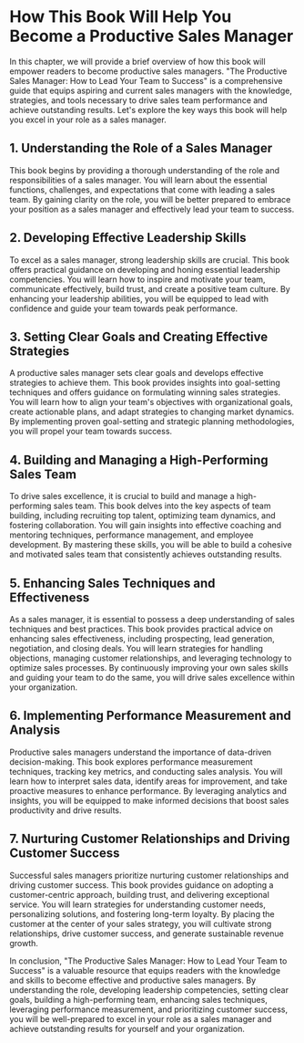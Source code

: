 How This Book Will Help You Become a Productive Sales Manager
========================================================================

In this chapter, we will provide a brief overview of how this book will empower readers to become productive sales managers. "The Productive Sales Manager: How to Lead Your Team to Success" is a comprehensive guide that equips aspiring and current sales managers with the knowledge, strategies, and tools necessary to drive sales team performance and achieve outstanding results. Let's explore the key ways this book will help you excel in your role as a sales manager.

1\. Understanding the Role of a Sales Manager
--------------------------------------------

This book begins by providing a thorough understanding of the role and responsibilities of a sales manager. You will learn about the essential functions, challenges, and expectations that come with leading a sales team. By gaining clarity on the role, you will be better prepared to embrace your position as a sales manager and effectively lead your team to success.

2\. Developing Effective Leadership Skills
-----------------------------------------

To excel as a sales manager, strong leadership skills are crucial. This book offers practical guidance on developing and honing essential leadership competencies. You will learn how to inspire and motivate your team, communicate effectively, build trust, and create a positive team culture. By enhancing your leadership abilities, you will be equipped to lead with confidence and guide your team towards peak performance.

3\. Setting Clear Goals and Creating Effective Strategies
--------------------------------------------------------

A productive sales manager sets clear goals and develops effective strategies to achieve them. This book provides insights into goal-setting techniques and offers guidance on formulating winning sales strategies. You will learn how to align your team's objectives with organizational goals, create actionable plans, and adapt strategies to changing market dynamics. By implementing proven goal-setting and strategic planning methodologies, you will propel your team towards success.

4\. Building and Managing a High-Performing Sales Team
-----------------------------------------------------

To drive sales excellence, it is crucial to build and manage a high-performing sales team. This book delves into the key aspects of team building, including recruiting top talent, optimizing team dynamics, and fostering collaboration. You will gain insights into effective coaching and mentoring techniques, performance management, and employee development. By mastering these skills, you will be able to build a cohesive and motivated sales team that consistently achieves outstanding results.

5\. Enhancing Sales Techniques and Effectiveness
-----------------------------------------------

As a sales manager, it is essential to possess a deep understanding of sales techniques and best practices. This book provides practical advice on enhancing sales effectiveness, including prospecting, lead generation, negotiation, and closing deals. You will learn strategies for handling objections, managing customer relationships, and leveraging technology to optimize sales processes. By continuously improving your own sales skills and guiding your team to do the same, you will drive sales excellence within your organization.

6\. Implementing Performance Measurement and Analysis
----------------------------------------------------

Productive sales managers understand the importance of data-driven decision-making. This book explores performance measurement techniques, tracking key metrics, and conducting sales analysis. You will learn how to interpret sales data, identify areas for improvement, and take proactive measures to enhance performance. By leveraging analytics and insights, you will be equipped to make informed decisions that boost sales productivity and drive results.

7\. Nurturing Customer Relationships and Driving Customer Success
----------------------------------------------------------------

Successful sales managers prioritize nurturing customer relationships and driving customer success. This book provides guidance on adopting a customer-centric approach, building trust, and delivering exceptional service. You will learn strategies for understanding customer needs, personalizing solutions, and fostering long-term loyalty. By placing the customer at the center of your sales strategy, you will cultivate strong relationships, drive customer success, and generate sustainable revenue growth.

In conclusion, "The Productive Sales Manager: How to Lead Your Team to Success" is a valuable resource that equips readers with the knowledge and skills to become effective and productive sales managers. By understanding the role, developing leadership competencies, setting clear goals, building a high-performing team, enhancing sales techniques, leveraging performance measurement, and prioritizing customer success, you will be well-prepared to excel in your role as a sales manager and achieve outstanding results for yourself and your organization.
